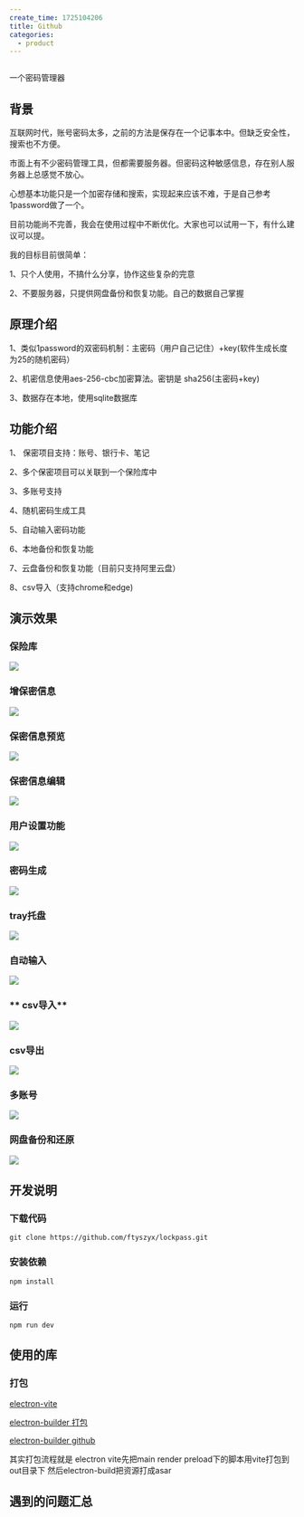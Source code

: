 ```yaml
---
create_time: 1725104206
title: Github
categories:
  - product
---
```



```sql

```

一个密码管理器

## **背景**

互联网时代，账号密码太多，之前的方法是保存在一个记事本中。但缺乏安全性，搜索也不方便。

市面上有不少密码管理工具，但都需要服务器。但密码这种敏感信息，存在别人服务器上总感觉不放心。

心想基本功能只是一个加密存储和搜索，实现起来应该不难，于是自己参考1password做了一个。

目前功能尚不完善，我会在使用过程中不断优化。大家也可以试用一下，有什么建议可以提。

我的目标目前很简单：

1、只个人使用，不搞什么分享，协作这些复杂的完意

2、不要服务器，只提供网盘备份和恢复功能。自己的数据自己掌握

## **原理介绍**

1、类似1password的双密码机制：主密码（用户自己记住）+key(软件生成长度为25的随机密码）

2、机密信息使用aes-256-cbc加密算法。密钥是 sha256(主密码+key)

3、数据存在本地，使用sqlite数据库

## **功能介绍**

1、 保密项目支持：账号、银行卡、笔记

2、多个保密项目可以关联到一个保险库中

3、多账号支持

4、随机密码生成工具

5、自动输入密码功能

6、本地备份和恢复功能

7、云盘备份和恢复功能（目前只支持阿里云盘）

8、csv导入（支持chrome和edge)

## **演示效果**

### **保险库**

<img src="/assets/J2JSbjsYpots6zxdObtcLQjNnvg.gif" src-width="918" class="markdown-img m-auto" src-height="614" align="center"/>

### **增保密信息**

<img src="/assets/WIpwbuzdpov0QBx3gfhcv5hmnJd.gif" src-width="874" class="markdown-img m-auto" src-height="654" align="center"/>

### **保密信息预览**

<img src="/assets/PaRDbyqASo5B6rx57X2cfdd0nTe.gif" src-width="974" class="markdown-img m-auto" src-height="728" align="center"/>

### **保密信息编辑**

<img src="/assets/VZtRbLDijoYEqAx02CccGMeMnhd.gif" src-width="878" class="markdown-img m-auto" src-height="652" align="center"/>

### **用户设置功能**

<img src="/assets/Ud6ibdHu7o4PCSxPeuicyVfXngd.gif" src-width="872" class="markdown-img m-auto" src-height="612" align="center"/>

### **密码生成**

<img src="/assets/R0yGbj9laoiboRx2fZ8ce9Nmnld.gif" src-width="1028" class="markdown-img m-auto" src-height="656" align="center"/>

### **tray托盘**

<img src="/assets/O9iNbgRj3ok9YbxggjdcwlZynDS.png" src-width="244" class="markdown-img m-auto" src-height="140" align="center"/>

### **自动输入**

<img src="/assets/ARvUbClubozD6txiiN9cneAJnRh.gif" src-width="864" class="markdown-img m-auto" src-height="436" align="center"/>

### ** csv导入**

<img src="/assets/Z7RObWhM0ouHS3xy4vKcvdV1nbg.gif" src-width="876" class="markdown-img m-auto" src-height="656" align="center"/>

### **csv导出**

<img src="/assets/X170bJ7sAoigCQxBD5HcmunnnRg.gif" src-width="874" class="markdown-img m-auto" src-height="644" align="center"/>

### **多账号**

<img src="/assets/PL7hbSig9oE2dyxlGXzc4Ep2neg.gif" src-width="860" class="markdown-img m-auto" src-height="642" align="center"/>

### **网盘备份和还原**

<img src="/assets/EVN3bnF86oCDlExf0WNcnFTdnSg.gif" src-width="858" class="markdown-img m-auto" src-height="636" align="center"/>

## **开发说明**

### **下载代码**

```text
git clone https://github.com/ftyszyx/lockpass.git
```

### **安装依赖**

```text
npm install
```

### **运行**

```text
npm run dev
```

## **使用的库**

### **打包**

[electron-vite](https://github.com/alex8088/electron-vite)

<u>electron-builder 打包</u>

<u>electron-builder github</u>

其实打包流程就是 electron vite先把main render preload下的脚本用vite打包到out目录下 然后electron-build把资源打成asar

## **遇到的问题汇总**

